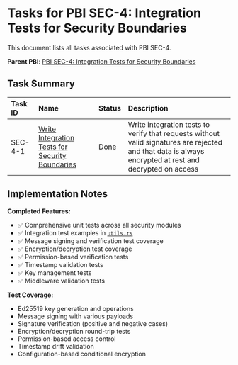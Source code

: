 # Tasks for PBI SEC-4: Integration Tests for Security Boundaries

This document lists all tasks associated with PBI SEC-4.

**Parent PBI**: [PBI SEC-4: Integration Tests for Security Boundaries](./prd.md)

## Task Summary

| Task ID | Name | Status | Description |
| :------ | :--------------------------------------- | :------- | :--------------------------------- |
| SEC-4-1 | [Write Integration Tests for Security Boundaries](./SEC-4-1.md) | Done | Write integration tests to verify that requests without valid signatures are rejected and that data is always encrypted at rest and decrypted on access |

## Implementation Notes

**Completed Features:**
- ✅ Comprehensive unit tests across all security modules
- ✅ Integration test examples in [`utils.rs`](../../../src/security/utils.rs)
- ✅ Message signing and verification test coverage
- ✅ Encryption/decryption test coverage  
- ✅ Permission-based verification tests
- ✅ Timestamp validation tests
- ✅ Key management tests
- ✅ Middleware validation tests

**Test Coverage:**
- Ed25519 key generation and operations
- Message signing with various payloads
- Signature verification (positive and negative cases)
- Encryption/decryption round-trip tests
- Permission-based access control
- Timestamp drift validation
- Configuration-based conditional encryption